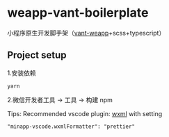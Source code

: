 # weapp-vant-boilerplate

小程序原生开发脚手架（[vant-weapp](https://youzan.github.io/vant-weapp/)+scss+typescript）

## Project setup

1.安装依赖

```
yarn
```

2.微信开发者工具 -> 工具 -> 构建 npm

Tips: Recommended vscode plugin: [wxml](https://marketplace.visualstudio.com/items?itemName=qiu8310.minapp-vscode) with setting

```
"minapp-vscode.wxmlFormatter": "prettier"
```
